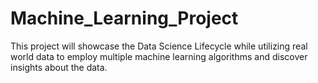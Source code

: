 # Machine_Learning_Project
This project will showcase the Data Science Lifecycle while utilizing real world data to employ multiple machine learning algorithms and discover insights about the data.
